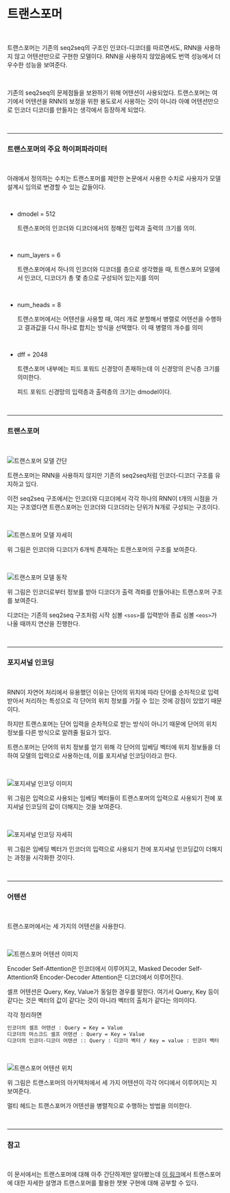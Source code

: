 # 트랜스포머

<br>

트랜스포머는 기존의 seq2seq의 구조인 인코더-디코더를 따르면서도, RNN을 사용하지 않고 어텐션만으로 구현한 모델이다. RNN을 사용하지 않았음에도 번역 성능에서 더 우수한 성능을 보여준다.

<br>

기존의 seq2seq의 문제점들을 보완하기 위해 어텐션이 사용되었다. 트랜스포머는 여기에서 어텐션을 RNN의 보정을 위한 용도로서 사용하는 것이 아니라 아예 어텐션만으로 인코더 디코더를 만들자는 생각에서 등장하게 되었다.

<br>

---

### 트랜스포머의 주요 하이퍼파라미터

<br>

아래에서 정의하는 수치는 트랜스포머를 제안한 논문에서 사용한 수치로 사용자가 모델 설계시 임의로 변경할 수 있는 값들이다.

<br>

- dmodel = 512

  트랜스포머의 인코더와 디코더에서의 정해진 입력과 출력의 크기를 의미.

  <br>

- num_layers = 6

  트랜스포머에서 하나의 인코더와 디코더를 층으로 생각했을 때, 트랜스포머 모델에서 인코더, 디코더가 총 몇 층으로 구성되어 있는지를 의미

  <br>

- num_heads = 8

  트랜스포머에서는 어텐션을 사용할 때, 여러 개로 분할해서 병렬로 어텐션을 수행하고 결과값을 다시 하나로 합치는 방식을 선택했다. 이 때 병렬의 개수를 의미

  <br>

- dff = 2048

  트랜스포머 내부에는 피드 포워드 신경망이 존재하는데 이 신경망의 은닉층 크기를 의미한다.

  피드 포워드 신경망의 입력층과 출력층의 크기는 dmodel이다.

<br>

---

### 트랜스포머

<br>

![트랜스포머 모델 간단](https://github.com/Cheolyong-Kim/TIL/blob/master/%EB%94%A5%EB%9F%AC%EB%8B%9D%EA%B8%B0%EB%B0%98%20%EB%B9%84%EC%A0%95%ED%98%95%20%ED%85%8D%EC%8A%A4%ED%8A%B8%20%EB%B6%84%EC%84%9D/Transformer%20image/i1.png?raw=true)

트랜스포머는 RNN을 사용하지 않지만 기존의 seq2seq처럼 인코더-디코더 구조를 유지하고 있다.

이전 seq2seq 구조에서는 인코더와 디코더에서 각각 하나의 RNN이 t개의 시점을 가지는 구조였다면 트랜스포머는 인코더와 디코더라는 단위가 N개로 구성되는 구조이다.

<br>

![트랜스포머 모델 자세히](https://github.com/Cheolyong-Kim/TIL/blob/master/%EB%94%A5%EB%9F%AC%EB%8B%9D%EA%B8%B0%EB%B0%98%20%EB%B9%84%EC%A0%95%ED%98%95%20%ED%85%8D%EC%8A%A4%ED%8A%B8%20%EB%B6%84%EC%84%9D/Transformer%20image/i2.png?raw=true)

위 그림은 인코더와 디코더가 6개씩 존재하는 트랜스포머의 구조를 보여준다.

<br>

![트랜스포머 모델 동작](https://github.com/Cheolyong-Kim/TIL/blob/master/%EB%94%A5%EB%9F%AC%EB%8B%9D%EA%B8%B0%EB%B0%98%20%EB%B9%84%EC%A0%95%ED%98%95%20%ED%85%8D%EC%8A%A4%ED%8A%B8%20%EB%B6%84%EC%84%9D/Transformer%20image/i3.png?raw=true)

위 그림은 인코더로부터 정보를 받아 디코더가 출력 격롸를 만들어내는 트랜스포머 구조를 보여준다.

디코더는 기존의 seq2seq 구조처럼 시작 심볼 ``<sos>``를 입력받아 종료 심볼 ``<eos>``가 나올 때까지 연산을 진행한다.

<br>

---

### 포지셔널 인코딩

<br>

RNN이 자연어 처리에서 유용했던 이유는 단어의 위치에 따라 단어를 순차적으로 입력받아서 처리하는 특성으로 각 단어의 위치 정보를 가질 수 있는 것에 강점이 있었기 때문이다.

하지만 트랜스포머는 단어 입력을 순차적으로 받는 방식이 아니기 때문에 단어의 위치 정보를 다른 방식으로 알려줄 필요가 있다.

트랜스포머는 단어의 위치 정보를 얻기 위해 각 단어의 임베딩 벡터에 위치 정보들을 더하여 모델의 입력으로 사용하는데, 이를 포지셔널 인코딩이라고 한다.

<br>

![포지셔널 인코딩 이미지](https://github.com/Cheolyong-Kim/TIL/blob/master/%EB%94%A5%EB%9F%AC%EB%8B%9D%EA%B8%B0%EB%B0%98%20%EB%B9%84%EC%A0%95%ED%98%95%20%ED%85%8D%EC%8A%A4%ED%8A%B8%20%EB%B6%84%EC%84%9D/Transformer%20image/i4.png?raw=true)

위 그림은 입력으로 사용되는 임베딩 벡터들이 트랜스포머의 입력으로 사용되기 전에 포지셔널 인코딩의 값이 더해지는 것을 보여준다.

<br>

![포지셔널 인코딩 자세히](https://github.com/Cheolyong-Kim/TIL/blob/master/%EB%94%A5%EB%9F%AC%EB%8B%9D%EA%B8%B0%EB%B0%98%20%EB%B9%84%EC%A0%95%ED%98%95%20%ED%85%8D%EC%8A%A4%ED%8A%B8%20%EB%B6%84%EC%84%9D/Transformer%20image/i5.png?raw=true)

위 그림은 임베딩 벡터가 인코더의 입력으로 사용되기 전에 포지셔널 인코딩값이 더해지는 과정을 시각화한 것이다.

<br>

---

### 어텐션

<br>

트랜스포머에서는 세 가지의 어텐션을 사용한다.

<br>

![트랜스포머 어텐션 이미지](https://github.com/Cheolyong-Kim/TIL/blob/master/%EB%94%A5%EB%9F%AC%EB%8B%9D%EA%B8%B0%EB%B0%98%20%EB%B9%84%EC%A0%95%ED%98%95%20%ED%85%8D%EC%8A%A4%ED%8A%B8%20%EB%B6%84%EC%84%9D/Transformer%20image/i6.png?raw=true)

Encoder Self-Attention은 인코더에서 이루어지고, Masked Decoder Self-Attention와 Encoder-Decoder Attention은 디코더에서 이루어진다.

셀프 어텐션은 Query, Key, Value가 동일한 경우를 말한다. 여기서 Query, Key 등이 같다는 것은 벡터의 값이 같다는 것이 아니라 벡터의 출처가 같다는 의미이다.

각각 정리하면

```tex
인코더의 셀프 어텐션 : Query = Key = Value
디코더의 마스크드 셀프 어텐션 : Query = Key = Value
디코더의 인코더-디코더 어텐션 :: Query : 디코더 벡터 / Key = value : 인코더 벡터
```

<br>

![트랜스포머 어텐션 위치](https://github.com/Cheolyong-Kim/TIL/blob/master/%EB%94%A5%EB%9F%AC%EB%8B%9D%EA%B8%B0%EB%B0%98%20%EB%B9%84%EC%A0%95%ED%98%95%20%ED%85%8D%EC%8A%A4%ED%8A%B8%20%EB%B6%84%EC%84%9D/Transformer%20image/i7.png?raw=true)

위 그림은 트랜스포머의 아키텍처에서 세 가지 어텐션이 각각 어디에서 이루어지는 지 보여준다.

멀티 헤드는 트랜스포머가 어텐션을 병렬적으로 수행하는 방법을 의미한다.

<br>

---

### 참고

<br>

이 문서에서는 트랜스포머에 대해 아주 간단하게만 알아봤는데 [이 링크](https://wikidocs.net/31379)에서 트랜스포머에 대한 자세한 설명과 트랜스포머를 활용한 챗봇 구현에 대해 공부할 수 있다.



